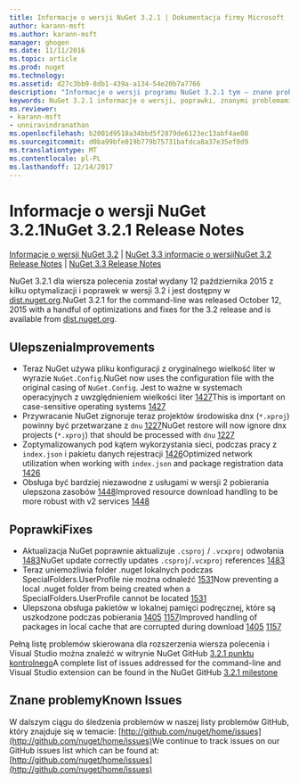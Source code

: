 ```yaml
---
title: Informacje o wersji NuGet 3.2.1 | Dokumentacja firmy Microsoft
author: karann-msft
ms.author: karann-msft
manager: ghogen
ms.date: 11/11/2016
ms.topic: article
ms.prod: nuget
ms.technology: 
ms.assetid: d27c3bb9-8db1-439a-a134-54e20b7a7766
description: "Informacje o wersji programu NuGet 3.2.1 tym — znane problemy, poprawki, dodatkowe funkcje i dcr."
keywords: NuGet 3.2.1 informacje o wersji, poprawki, znanymi problemami, nowe funkcje, dcr
ms.reviewer:
- karann-msft
- unniravindranathan
ms.openlocfilehash: b2001d9518a34bbd5f2879de6123ec13abf4ae08
ms.sourcegitcommit: d0ba99bfe019b779b75731bafdca8a37e35ef0d9
ms.translationtype: MT
ms.contentlocale: pl-PL
ms.lasthandoff: 12/14/2017
---
```

# <a name="nuget-321-release-notes"></a><span data-ttu-id="acd39-104">Informacje o wersji NuGet 3.2.1</span><span class="sxs-lookup"><span data-stu-id="acd39-104">NuGet 3.2.1 Release Notes</span></span>

<span data-ttu-id="acd39-105">[Informacje o wersji NuGet 3.2](../release-notes/nuget-3.2.md) | [NuGet 3.3 informacje o wersji](../release-notes/nuget-3.3.md)</span><span class="sxs-lookup"><span data-stu-id="acd39-105">[NuGet 3.2 Release Notes](../release-notes/nuget-3.2.md) | [NuGet 3.3 Release Notes](../release-notes/nuget-3.3.md)</span></span>

<span data-ttu-id="acd39-106">NuGet 3.2.1 dla wiersza polecenia został wydany 12 października 2015 z kilku optymalizacji i poprawek w wersji 3.2 i jest dostępny w [dist.nuget.org](http://dist.nuget.org/index.html).</span><span class="sxs-lookup"><span data-stu-id="acd39-106">NuGet 3.2.1 for the command-line was released October 12, 2015 with a handful of optimizations and fixes for the 3.2 release and is available from [dist.nuget.org](http://dist.nuget.org/index.html).</span></span>

## <a name="improvements"></a><span data-ttu-id="acd39-107">Ulepszenia</span><span class="sxs-lookup"><span data-stu-id="acd39-107">Improvements</span></span>

* <span data-ttu-id="acd39-108">Teraz NuGet używa pliku konfiguracji z oryginalnego wielkość liter w wyrazie `NuGet.Config`.</span><span class="sxs-lookup"><span data-stu-id="acd39-108">NuGet now uses the configuration file with the original casing of `NuGet.Config`.</span></span>  <span data-ttu-id="acd39-109">Jest to ważne w systemach operacyjnych z uwzględnieniem wielkości liter [1427](https://github.com/NuGet/Home/issues/1427)</span><span class="sxs-lookup"><span data-stu-id="acd39-109">This is important on case-sensitive operating systems [1427](https://github.com/NuGet/Home/issues/1427)</span></span>
* <span data-ttu-id="acd39-110">Przywracanie NuGet zignoruje teraz projektów środowiska dnx (`*.xproj`) powinny być przetwarzane z `dnu` [1227](https://github.com/NuGet/Home/issues/1227)</span><span class="sxs-lookup"><span data-stu-id="acd39-110">NuGet restore will now ignore dnx projects (`*.xproj`) that should be processed with `dnu` [1227](https://github.com/NuGet/Home/issues/1227)</span></span>
* <span data-ttu-id="acd39-111">Zoptymalizowanych pod kątem wykorzystania sieci, podczas pracy z `index.json` i pakietu danych rejestracji [1426](https://github.com/NuGet/Home/issues/1426)</span><span class="sxs-lookup"><span data-stu-id="acd39-111">Optimized network utilization when working with `index.json` and package registration data [1426](https://github.com/NuGet/Home/issues/1426)</span></span>
* <span data-ttu-id="acd39-112">Obsługa być bardziej niezawodne z usługami w wersji 2 pobierania ulepszona zasobów [1448](https://github.com/NuGet/Home/issues/1448)</span><span class="sxs-lookup"><span data-stu-id="acd39-112">Improved resource download handling to be more robust with v2 services [1448](https://github.com/NuGet/Home/issues/1448)</span></span>

## <a name="fixes"></a><span data-ttu-id="acd39-113">Poprawki</span><span class="sxs-lookup"><span data-stu-id="acd39-113">Fixes</span></span>

* <span data-ttu-id="acd39-114">Aktualizacja NuGet poprawnie aktualizuje `.csproj` / `.vcxproj` odwołania [1483](https://github.com/NuGet/Home/issues/1483)</span><span class="sxs-lookup"><span data-stu-id="acd39-114">NuGet update correctly updates `.csproj`/`.vcxproj` references [1483](https://github.com/NuGet/Home/issues/1483)</span></span>
* <span data-ttu-id="acd39-115">Teraz uniemożliwia folder .nuget lokalnych podczas SpecialFolders.UserProfile nie można odnaleźć [1531](https://github.com/NuGet/Home/issues/1531)</span><span class="sxs-lookup"><span data-stu-id="acd39-115">Now preventing a local .nuget folder from being created when a SpecialFolders.UserProfile cannot be located [1531](https://github.com/NuGet/Home/issues/1531)</span></span>
* <span data-ttu-id="acd39-116">Ulepszona obsługa pakietów w lokalnej pamięci podręcznej, które są uszkodzone podczas pobierania [1405](https://github.com/NuGet/Home/issues/1405) [1157](https://github.com/NuGet/Home/issues/1157)</span><span class="sxs-lookup"><span data-stu-id="acd39-116">Improved handling of packages in local cache that are corrupted during download [1405](https://github.com/NuGet/Home/issues/1405) [1157](https://github.com/NuGet/Home/issues/1157)</span></span>

<span data-ttu-id="acd39-117">Pełną listę problemów skierowana dla rozszerzenia wiersza polecenia i Visual Studio można znaleźć w witrynie NuGet GitHub [3.2.1 punktu kontrolnego](https://github.com/NuGet/Home/issues?q=milestone%3A3.2.1+is%3Aclosed)</span><span class="sxs-lookup"><span data-stu-id="acd39-117">A complete list of issues addressed for the command-line and Visual Studio extension can be found in the NuGet GitHub [3.2.1 milestone](https://github.com/NuGet/Home/issues?q=milestone%3A3.2.1+is%3Aclosed)</span></span>

## <a name="known-issues"></a><span data-ttu-id="acd39-118">Znane problemy</span><span class="sxs-lookup"><span data-stu-id="acd39-118">Known Issues</span></span>

<span data-ttu-id="acd39-119">W dalszym ciągu do śledzenia problemów w naszej listy problemów GitHub, który znajduje się w temacie: [http://github.com/nuget/home/issues](http://github.com/nuget/home/issues)</span><span class="sxs-lookup"><span data-stu-id="acd39-119">We continue to track issues on our GitHub issues list which can be found at: [http://github.com/nuget/home/issues](http://github.com/nuget/home/issues)</span></span>